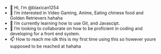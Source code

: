 - 👋 Hi, I’m @blaxican1254
- 👀 I’m interested in Video Gaming, Anime, Eating chinese food and Golden Retrievers hahaha
- 🌱 I’m currently learning how to use Git, and Javascipt.
- 💞️ I’m looking to collaborate on how to be proficient in coding and developing for a front end system.
- 📫 How to reach me idk this is my first time using this so however youre supposed to be reached at hahaha 

<!---
blaxican1254/blaxican1254 is a ✨ special ✨ repository because its `README.md` (this file) appears on your GitHub profile.
You can click the Preview link to take a look at your changes.
--->

